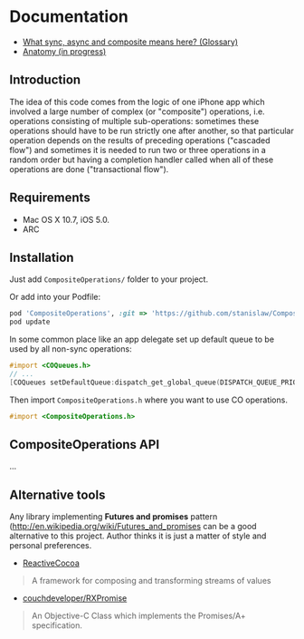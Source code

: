 # Documentation

* [What sync, async and composite means here? (Glossary)](Glossary.md)
* [Anatomy (in progress)](Anatomy.md)

## Introduction

The idea of this code comes from the logic of one iPhone app which involved a large number of complex (or "composite") operations, i.e. operations consisting of multiple sub-operations: sometimes these operations should have to be run strictly one after another, so that particular operation depends on the results of preceding operations ("cascaded flow") and sometimes it is needed to run two or three operations in a random order but having a completion handler called when all of these operations are done ("transactional flow").

## Requirements

* Mac OS X 10.7, iOS 5.0.
* ARC

## Installation

Just add `CompositeOperations/` folder to your project.

Or add into your Podfile:

```ruby
pod 'CompositeOperations', :git => 'https://github.com/stanislaw/CompositeOperations'
pod update
```
 
In some common place like an app delegate set up default queue to be used by all non-sync operations:

```objective-c
#import <COQueues.h>
// ...
[COQueues setDefaultQueue:dispatch_get_global_queue(DISPATCH_QUEUE_PRIORITY_DEFAULT, 0)];
```

Then import `CompositeOperations.h` where you want to use CO operations.

```objective-c
#import <CompositeOperations.h>
```

## CompositeOperations API

...

## Alternative tools

Any library implementing __Futures and promises__ pattern (http://en.wikipedia.org/wiki/Futures_and_promises can be a good alternative to this project. Author thinks it is just a matter of style and personal preferences.

* [ReactiveCocoa](https://github.com/ReactiveCocoa/ReactiveCocoa)

> A framework for composing and transforming streams of values

* [couchdeveloper/RXPromise](https://github.com/couchdeveloper/RXPromise)

> An Objective-C Class which implements the Promises/A+ specification.

